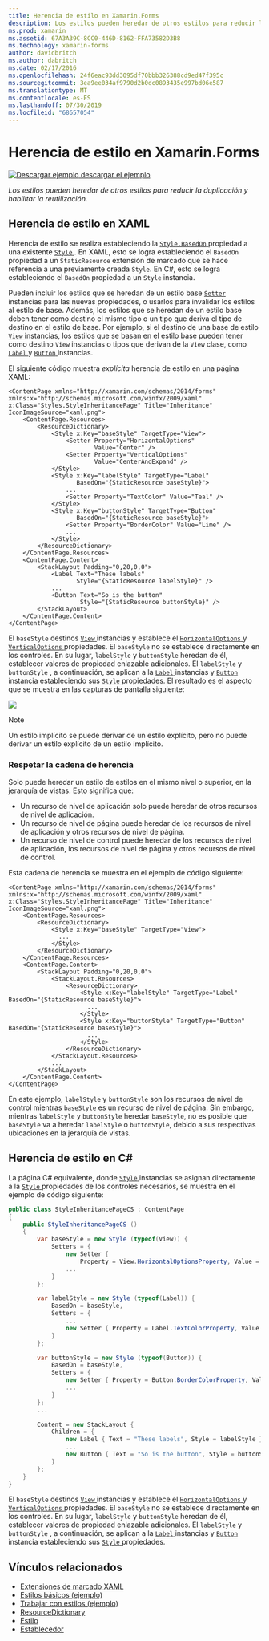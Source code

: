 ```yaml
---
title: Herencia de estilo en Xamarin.Forms
description: Los estilos pueden heredar de otros estilos para reducir la duplicación y habilitar la reutilización. En este artículo se explica cómo realizar la herencia de estilos en una aplicación de Xamarin.Forms.
ms.prod: xamarin
ms.assetid: 67A3A39C-8CC0-446D-8162-FFA73582D3B8
ms.technology: xamarin-forms
author: davidbritch
ms.author: dabritch
ms.date: 02/17/2016
ms.openlocfilehash: 24f6eac93dd3095df70bbb326388cd9ed47f395c
ms.sourcegitcommit: 3ea9ee034af9790d2b0dc0893435e997bd06e587
ms.translationtype: MT
ms.contentlocale: es-ES
ms.lasthandoff: 07/30/2019
ms.locfileid: "68657054"
---
```

# <a name="style-inheritance-in-xamarinforms"></a>Herencia de estilo en Xamarin.Forms

[![Descargar ejemplo](~/media/shared/download.png) descargar el ejemplo](https://docs.microsoft.com/samples/xamarin/xamarin-forms-samples/userinterface-styles-basicstyles)

_Los estilos pueden heredar de otros estilos para reducir la duplicación y habilitar la reutilización._

## <a name="style-inheritance-in-xaml"></a>Herencia de estilo en XAML

Herencia de estilo se realiza estableciendo la [ `Style.BasedOn` ](xref:Xamarin.Forms.Style.BasedOn) propiedad a una existente [ `Style` ](xref:Xamarin.Forms.Style). En XAML, esto se logra estableciendo el `BasedOn` propiedad a un `StaticResource` extensión de marcado que se hace referencia a una previamente creada `Style`. En C#, esto se logra estableciendo el `BasedOn` propiedad a un `Style` instancia.

Pueden incluir los estilos que se heredan de un estilo base [ `Setter` ](xref:Xamarin.Forms.Setter) instancias para las nuevas propiedades, o usarlos para invalidar los estilos al estilo de base. Además, los estilos que se heredan de un estilo base deben tener como destino el mismo tipo o un tipo que deriva el tipo de destino en el estilo de base. Por ejemplo, si el destino de una base de estilo [ `View` ](xref:Xamarin.Forms.View) instancias, los estilos que se basan en el estilo base pueden tener como destino `View` instancias o tipos que derivan de la `View` clase, como [ `Label` ](xref:Xamarin.Forms.Label) y [ `Button` ](xref:Xamarin.Forms.Button) instancias.

El siguiente código muestra *explícita* herencia de estilo en una página XAML:

```xaml
<ContentPage xmlns="http://xamarin.com/schemas/2014/forms" xmlns:x="http://schemas.microsoft.com/winfx/2009/xaml" x:Class="Styles.StyleInheritancePage" Title="Inheritance" IconImageSource="xaml.png">
    <ContentPage.Resources>
        <ResourceDictionary>
            <Style x:Key="baseStyle" TargetType="View">
                <Setter Property="HorizontalOptions"
                        Value="Center" />
                <Setter Property="VerticalOptions"
                        Value="CenterAndExpand" />
            </Style>
            <Style x:Key="labelStyle" TargetType="Label"
                   BasedOn="{StaticResource baseStyle}">
                ...
                <Setter Property="TextColor" Value="Teal" />
            </Style>
            <Style x:Key="buttonStyle" TargetType="Button"
                   BasedOn="{StaticResource baseStyle}">
                <Setter Property="BorderColor" Value="Lime" />
                ...
            </Style>
        </ResourceDictionary>
    </ContentPage.Resources>
    <ContentPage.Content>
        <StackLayout Padding="0,20,0,0">
            <Label Text="These labels"
                   Style="{StaticResource labelStyle}" />
            ...
            <Button Text="So is the button"
                    Style="{StaticResource buttonStyle}" />
        </StackLayout>
    </ContentPage.Content>
</ContentPage>
```

El `baseStyle` destinos [ `View` ](xref:Xamarin.Forms.View) instancias y establece el [ `HorizontalOptions` ](xref:Xamarin.Forms.View.HorizontalOptions) y [ `VerticalOptions` ](xref:Xamarin.Forms.View.VerticalOptions) propiedades. El `baseStyle` no se establece directamente en los controles. En su lugar, `labelStyle` y `buttonStyle` heredan de él, establecer valores de propiedad enlazable adicionales. El `labelStyle` y `buttonStyle` , a continuación, se aplican a la [ `Label` ](xref:Xamarin.Forms.Label) instancias y [ `Button` ](xref:Xamarin.Forms.Button) instancia estableciendo sus [ `Style` ](xref:Xamarin.Forms.NavigableElement.Style) propiedades. El resultado es el aspecto que se muestra en las capturas de pantalla siguiente:

[![](inheritance-images/style-inheritance.png)](inheritance-images/style-inheritance-large.png#lightbox)

> [!NOTE]
> Un estilo implícito se puede derivar de un estilo explícito, pero no puede derivar un estilo explícito de un estilo implícito.

### <a name="respecting-the-inheritance-chain"></a>Respetar la cadena de herencia

Solo puede heredar un estilo de estilos en el mismo nivel o superior, en la jerarquía de vistas. Esto significa que:

- Un recurso de nivel de aplicación solo puede heredar de otros recursos de nivel de aplicación.
- Un recurso de nivel de página puede heredar de los recursos de nivel de aplicación y otros recursos de nivel de página.
- Un recurso de nivel de control puede heredar de los recursos de nivel de aplicación, los recursos de nivel de página y otros recursos de nivel de control.

Esta cadena de herencia se muestra en el ejemplo de código siguiente:

```xaml
<ContentPage xmlns="http://xamarin.com/schemas/2014/forms" xmlns:x="http://schemas.microsoft.com/winfx/2009/xaml" x:Class="Styles.StyleInheritancePage" Title="Inheritance" IconImageSource="xaml.png">
    <ContentPage.Resources>
        <ResourceDictionary>
            <Style x:Key="baseStyle" TargetType="View">
              ...
            </Style>
        </ResourceDictionary>
    </ContentPage.Resources>
    <ContentPage.Content>
        <StackLayout Padding="0,20,0,0">
            <StackLayout.Resources>
                <ResourceDictionary>
                    <Style x:Key="labelStyle" TargetType="Label" BasedOn="{StaticResource baseStyle}">
                      ...
                    </Style>
                    <Style x:Key="buttonStyle" TargetType="Button" BasedOn="{StaticResource baseStyle}">
                      ...
                    </Style>
                </ResourceDictionary>
            </StackLayout.Resources>
            ...
        </StackLayout>
    </ContentPage.Content>
</ContentPage>
```

En este ejemplo, `labelStyle` y `buttonStyle` son los recursos de nivel de control mientras `baseStyle` es un recurso de nivel de página. Sin embargo, mientras `labelStyle` y `buttonStyle` heredar `baseStyle`, no es posible que `baseStyle` va a heredar `labelStyle` o `buttonStyle`, debido a sus respectivas ubicaciones en la jerarquía de vistas.

## <a name="style-inheritance-in-c35"></a>Herencia de estilo en C&#35;

La página C# equivalente, donde [ `Style` ](xref:Xamarin.Forms.Style) instancias se asignan directamente a la [ `Style` ](xref:Xamarin.Forms.NavigableElement.Style) propiedades de los controles necesarios, se muestra en el ejemplo de código siguiente:

```csharp
public class StyleInheritancePageCS : ContentPage
{
    public StyleInheritancePageCS ()
    {
        var baseStyle = new Style (typeof(View)) {
            Setters = {
                new Setter {
                    Property = View.HorizontalOptionsProperty, Value = LayoutOptions.Center    },
                ...
            }
        };

        var labelStyle = new Style (typeof(Label)) {
            BasedOn = baseStyle,
            Setters = {
                ...
                new Setter { Property = Label.TextColorProperty, Value = Color.Teal    }
            }
        };

        var buttonStyle = new Style (typeof(Button)) {
            BasedOn = baseStyle,
            Setters = {
                new Setter { Property = Button.BorderColorProperty, Value =    Color.Lime },
                ...
            }
        };
        ...

        Content = new StackLayout {
            Children = {
                new Label { Text = "These labels", Style = labelStyle },
                ...
                new Button { Text = "So is the button", Style = buttonStyle }
            }
        };
    }
}
```

El `baseStyle` destinos [ `View` ](xref:Xamarin.Forms.View) instancias y establece el [ `HorizontalOptions` ](xref:Xamarin.Forms.View.HorizontalOptions) y [ `VerticalOptions` ](xref:Xamarin.Forms.View.VerticalOptions) propiedades. El `baseStyle` no se establece directamente en los controles. En su lugar, `labelStyle` y `buttonStyle` heredan de él, establecer valores de propiedad enlazable adicionales. El `labelStyle` y `buttonStyle` , a continuación, se aplican a la [ `Label` ](xref:Xamarin.Forms.Label) instancias y [ `Button` ](xref:Xamarin.Forms.Button) instancia estableciendo sus [ `Style` ](xref:Xamarin.Forms.NavigableElement.Style) propiedades.

## <a name="related-links"></a>Vínculos relacionados

- [Extensiones de marcado XAML](~/xamarin-forms/xaml/xaml-basics/xaml-markup-extensions.md)
- [Estilos básicos (ejemplo)](https://docs.microsoft.com/samples/xamarin/xamarin-forms-samples/userinterface-styles-basicstyles)
- [Trabajar con estilos (ejemplo)](https://docs.microsoft.com/samples/xamarin/xamarin-forms-samples/workingwithstyles)
- [ResourceDictionary](xref:Xamarin.Forms.ResourceDictionary)
- [Estilo](xref:Xamarin.Forms.Style)
- [Establecedor](xref:Xamarin.Forms.Setter)
